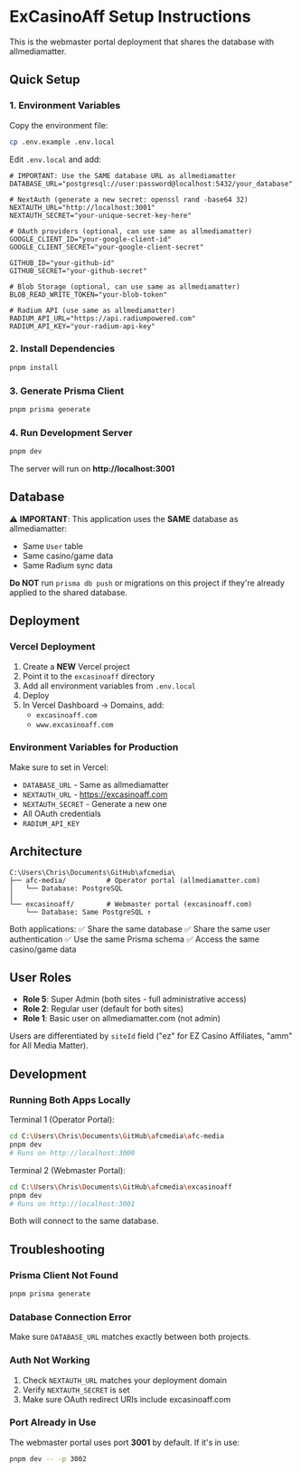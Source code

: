 # ExCasinoAff Setup Instructions

This is the webmaster portal deployment that shares the database with allmediamatter.

## Quick Setup

### 1. Environment Variables

Copy the environment file:

```bash
cp .env.example .env.local
```

Edit `.env.local` and add:

```env
# IMPORTANT: Use the SAME database URL as allmediamatter
DATABASE_URL="postgresql://user:password@localhost:5432/your_database"

# NextAuth (generate a new secret: openssl rand -base64 32)
NEXTAUTH_URL="http://localhost:3001"
NEXTAUTH_SECRET="your-unique-secret-key-here"

# OAuth providers (optional, can use same as allmediamatter)
GOOGLE_CLIENT_ID="your-google-client-id"
GOOGLE_CLIENT_SECRET="your-google-client-secret"

GITHUB_ID="your-github-id"
GITHUB_SECRET="your-github-secret"

# Blob Storage (optional, can use same as allmediamatter)
BLOB_READ_WRITE_TOKEN="your-blob-token"

# Radium API (use same as allmediamatter)
RADIUM_API_URL="https://api.radiumpowered.com"
RADIUM_API_KEY="your-radium-api-key"
```

### 2. Install Dependencies

```bash
pnpm install
```

### 3. Generate Prisma Client

```bash
pnpm prisma generate
```

### 4. Run Development Server

```bash
pnpm dev
```

The server will run on **http://localhost:3001**

## Database

⚠️ **IMPORTANT**: This application uses the **SAME** database as allmediamatter:

- Same `User` table
- Same casino/game data
- Same Radium sync data

**Do NOT** run `prisma db push` or migrations on this project if they're already applied to the shared database.

## Deployment

### Vercel Deployment

1. Create a **NEW** Vercel project
2. Point it to the `excasinoaff` directory
3. Add all environment variables from `.env.local`
4. Deploy
5. In Vercel Dashboard → Domains, add:
   - `excasinoaff.com`
   - `www.excasinoaff.com`

### Environment Variables for Production

Make sure to set in Vercel:

- `DATABASE_URL` - Same as allmediamatter
- `NEXTAUTH_URL` - https://excasinoaff.com
- `NEXTAUTH_SECRET` - Generate a new one
- All OAuth credentials
- `RADIUM_API_KEY`

## Architecture

```
C:\Users\Chris\Documents\GitHub\afcmedia\
├── afc-media/          # Operator portal (allmediamatter.com)
│   └── Database: PostgreSQL
│
└── excasinoaff/        # Webmaster portal (excasinoaff.com)
    └── Database: Same PostgreSQL ↑
```

Both applications:
✅ Share the same database
✅ Share the same user authentication
✅ Use the same Prisma schema
✅ Access the same casino/game data

## User Roles

- **Role 5**: Super Admin (both sites - full administrative access)
- **Role 2**: Regular user (default for both sites)
- **Role 1**: Basic user on allmediamatter.com (not admin)

Users are differentiated by `siteId` field ("ez" for EZ Casino Affiliates, "amm" for All Media Matter).

## Development

### Running Both Apps Locally

Terminal 1 (Operator Portal):

```bash
cd C:\Users\Chris\Documents\GitHub\afcmedia\afc-media
pnpm dev
# Runs on http://localhost:3000
```

Terminal 2 (Webmaster Portal):

```bash
cd C:\Users\Chris\Documents\GitHub\afcmedia\excasinoaff
pnpm dev
# Runs on http://localhost:3001
```

Both will connect to the same database.

## Troubleshooting

### Prisma Client Not Found

```bash
pnpm prisma generate
```

### Database Connection Error

Make sure `DATABASE_URL` matches exactly between both projects.

### Auth Not Working

1. Check `NEXTAUTH_URL` matches your deployment domain
2. Verify `NEXTAUTH_SECRET` is set
3. Make sure OAuth redirect URIs include excasinoaff.com

### Port Already in Use

The webmaster portal uses port **3001** by default. If it's in use:

```bash
pnpm dev -- -p 3002
```
